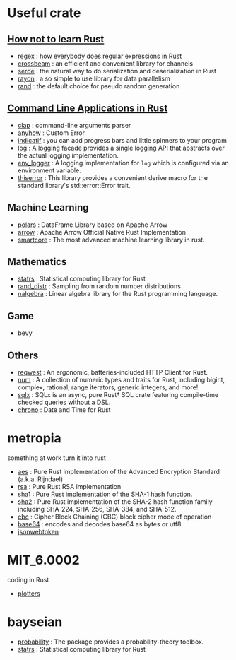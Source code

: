 # Useful crate

## [How not to learn Rust](https://dystroy.org/blog/how-not-to-learn-rust/)
- [regex](https://lib.rs/crates/regex) : how everybody does regular expressions in Rust
- [crossbeam](https://docs.rs/crossbeam/latest/crossbeam/) : an efficient and convenient library for channels
- [serde](https://serde.rs/) : the natural way to do serialization and deserialization in Rust
- [rayon](https://github.com/rayon-rs/rayon) : a so simple to use library for data parallelism
- [rand](https://crates.io/crates/rand) : the default choice for pseudo random generation

## [Command Line Applications in Rust](https://rust-cli.github.io/book/resources/index.html)
- [clap](https://docs.rs/clap/) : command-line arguments parser
- [anyhow](https://docs.rs/anyhow) : Custom Error
- [indicatif](https://crates.io/crates/indicatif) : you can add progress bars and little spinners to your program
- [log](https://crates.io/crates/log) : A logging facade provides a single logging API that abstracts over the actual logging implementation.
- [env_logger](https://crates.io/crates/env_logger) : A logging implementation for `log` which is configured via an environment variable.
- [thiserror](https://docs.rs/thiserror/1.0.38) : This library provides a convenient derive macro for the standard library's std::error::Error trait.

## Machine Learning
- [polars](https://pola-rs.github.io/polars-book/user-guide/index.html) : DataFrame Library based on Apache Arrow
- [arrow](https://arrow.apache.org) : Apache Arrow Official Native Rust Implementation
- [smartcore](https://smartcorelib.org) : The most advanced machine learning library in rust.

## Mathematics
- [statrs](https://github.com/statrs-dev/statrs) : Statistical computing library for Rust
- [rand_distr](https://github.com/rust-random/rand) : Sampling from random number distributions
- [nalgebra](https://github.com/dimforge/nalgebra) : Linear algebra library for the Rust programming language.

## Game
- [bevy](https://bevyengine.org)

## Others
- [reqwest](https://github.com/seanmonstar/reqwest) : An ergonomic, batteries-included HTTP Client for Rust.
- [num](https://github.com/rust-num/num) : A collection of numeric types and traits for Rust, including bigint, complex, rational, range iterators, generic integers, and more!
- [sqlx](https://github.com/launchbadge/sqlx) : SQLx is an async, pure Rust† SQL crate featuring compile-time checked queries without a DSL.
- [chrono](https://github.com/chronotope/chrono) : Date and Time for Rust


# metropia
something at work turn it into rust
- [aes](https://github.com/RustCrypto/block-ciphers) : Pure Rust implementation of the Advanced Encryption Standard (a.k.a. Rijndael)
- [rsa](https://github.com/RustCrypto/RSA) : Pure Rust RSA implementation
- [sha1](https://github.com/RustCrypto/hashes) : Pure Rust implementation of the SHA-1 hash function.
- [sha2](https://github.com/RustCrypto/hashes) : Pure Rust implementation of the SHA-2 hash function family including SHA-224, SHA-256, SHA-384, and SHA-512.
- [cbc](https://github.com/RustCrypto/block-modes) : Cipher Block Chaining (CBC) block cipher mode of operation
- [base64](https://github.com/marshallpierce/rust-base64) : encodes and decodes base64 as bytes or utf8
- [jsonwebtoken](https://github.com/Keats/jsonwebtoken)


# MIT_6.0002
coding in Rust
- [plotters](https://github.com/plotters-rs/plotters)

# bayseian
- [probability](https://github.com/stainless-steel/probability) : The package provides a probability-theory toolbox.
- [statrs](https://github.com/statrs-dev/statrs) : Statistical computing library for Rust
